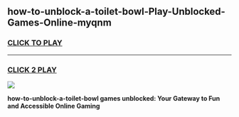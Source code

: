 
## how-to-unblock-a-toilet-bowl-Play-Unblocked-Games-Online-myqnm
<h3>
<a href="https://premium76.site?title=how-to-unblock-a-toilet-bowl&ref=25A">CLICK TO PLAY</a></h3>
<hr>

<h3>
<a href="https://premium76.site?title=how-to-unblock-a-toilet-bowl&ref=25A">CLICK 2 PLAY</a>
  
</h3>

<a href="https://premium76.site?title=how-to-unblock-a-toilet-bowl&ref=25A"><img src="https://clearcache.store/games.png"></a>


**how-to-unblock-a-toilet-bowl games unblocked: Your Gateway to Fun and Accessible Online Gaming**

